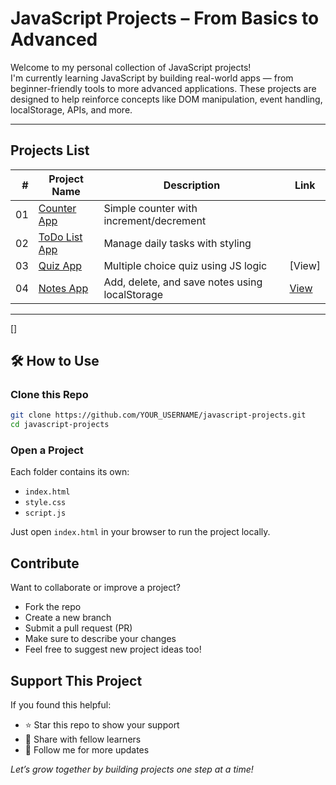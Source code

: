 #  JavaScript Projects – From Basics to Advanced

Welcome to my personal collection of JavaScript projects!  
I'm currently learning JavaScript by building real-world apps — from beginner-friendly tools to more advanced applications. These projects are designed to help reinforce concepts like DOM manipulation, event handling, localStorage, APIs, and more.

---

##  Projects List

| # | Project Name       | Description                        | Link |
|--:|--------------------|------------------------------------|------|
| 01 |[Counter App](./01-counter/)      | Simple counter with increment/decrement | |
| 02 | [ToDo List App](./02-ToDo%20List%20App/)      | Manage daily tasks with styling    | |
| 03 | [Quiz App](./03-QuizApp/)          | Multiple choice quiz using JS logic | [View] | 
| 04 | [Notes App](.NotesApp/)          | Add, delete, and save notes using localStorage | [View](https://codepen.io/Selvam-DG/full/JoYKQEm) |


---
[]
## 🛠️ How to Use

### Clone this Repo
```bash
git clone https://github.com/YOUR_USERNAME/javascript-projects.git
cd javascript-projects
```
### Open a Project
Each folder contains its own:

- `index.html`
- `style.css`
- `script.js`

Just open `index.html` in your browser to run the project locally.

## Contribute
Want to collaborate or improve a project?

- Fork the repo
- Create a new branch
- Submit a pull request (PR)
- Make sure to describe your changes
- Feel free to suggest new project ideas too!

## Support This Project
If you found this helpful:

- ⭐ Star this repo to show your support
- 🔗 Share with fellow learners
- 🧠 Follow me for more updates

*Let’s grow together by building projects one step at a time!*